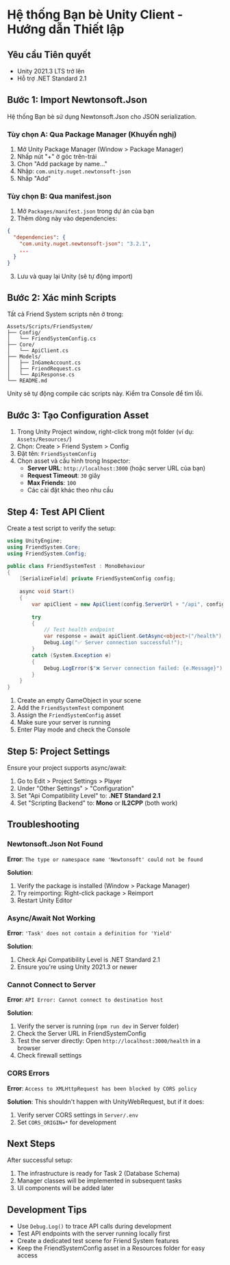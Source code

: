 # Hệ thống Bạn bè Unity Client - Hướng dẫn Thiết lập

## Yêu cầu Tiên quyết

- Unity 2021.3 LTS trở lên
- Hỗ trợ .NET Standard 2.1

## Bước 1: Import Newtonsoft.Json

Hệ thống Bạn bè sử dụng Newtonsoft.Json cho JSON serialization.

### Tùy chọn A: Qua Package Manager (Khuyến nghị)

1. Mở Unity Package Manager (Window > Package Manager)
2. Nhấp nút "+" ở góc trên-trái
3. Chọn "Add package by name..."
4. Nhập: `com.unity.nuget.newtonsoft-json`
5. Nhấp "Add"

### Tùy chọn B: Qua manifest.json

1. Mở `Packages/manifest.json` trong dự án của bạn
2. Thêm dòng này vào dependencies:
```json
{
  "dependencies": {
    "com.unity.nuget.newtonsoft-json": "3.2.1",
    ...
  }
}
```
3. Lưu và quay lại Unity (sẽ tự động import)

## Bước 2: Xác minh Scripts

Tất cả Friend System scripts nên ở trong:
```
Assets/Scripts/FriendSystem/
├── Config/
│   └── FriendSystemConfig.cs
├── Core/
│   └── ApiClient.cs
├── Models/
│   ├── InGameAccount.cs
│   ├── FriendRequest.cs
│   └── ApiResponse.cs
└── README.md
```

Unity sẽ tự động compile các scripts này. Kiểm tra Console để tìm lỗi.

## Bước 3: Tạo Configuration Asset

1. Trong Unity Project window, right-click trong một folder (ví dụ: `Assets/Resources/`)
2. Chọn: Create > Friend System > Config
3. Đặt tên: `FriendSystemConfig`
4. Chọn asset và cấu hình trong Inspector:
   - **Server URL**: `http://localhost:3000` (hoặc server URL của bạn)
   - **Request Timeout**: `30` giây
   - **Max Friends**: `100`
   - Các cài đặt khác theo nhu cầu

## Step 4: Test API Client

Create a test script to verify the setup:

```csharp
using UnityEngine;
using FriendSystem.Core;
using FriendSystem.Config;

public class FriendSystemTest : MonoBehaviour
{
    [SerializeField] private FriendSystemConfig config;
    
    async void Start()
    {
        var apiClient = new ApiClient(config.ServerUrl + "/api", config.RequestTimeout);
        
        try
        {
            // Test health endpoint
            var response = await apiClient.GetAsync<object>("/health");
            Debug.Log("✅ Server connection successful!");
        }
        catch (System.Exception e)
        {
            Debug.LogError($"❌ Server connection failed: {e.Message}");
        }
    }
}
```

1. Create an empty GameObject in your scene
2. Add the `FriendSystemTest` component
3. Assign the `FriendSystemConfig` asset
4. Make sure your server is running
5. Enter Play mode and check the Console

## Step 5: Project Settings

Ensure your project supports async/await:

1. Go to Edit > Project Settings > Player
2. Under "Other Settings" > "Configuration"
3. Set "Api Compatibility Level" to: **.NET Standard 2.1**
4. Set "Scripting Backend" to: **Mono** or **IL2CPP** (both work)

## Troubleshooting

### Newtonsoft.Json Not Found

**Error**: `The type or namespace name 'Newtonsoft' could not be found`

**Solution**:
1. Verify the package is installed (Window > Package Manager)
2. Try reimporting: Right-click package > Reimport
3. Restart Unity Editor

### Async/Await Not Working

**Error**: `'Task' does not contain a definition for 'Yield'`

**Solution**:
1. Check Api Compatibility Level is .NET Standard 2.1
2. Ensure you're using Unity 2021.3 or newer

### Cannot Connect to Server

**Error**: `API Error: Cannot connect to destination host`

**Solution**:
1. Verify the server is running (`npm run dev` in Server folder)
2. Check the Server URL in FriendSystemConfig
3. Test the server directly: Open `http://localhost:3000/health` in a browser
4. Check firewall settings

### CORS Errors

**Error**: `Access to XMLHttpRequest has been blocked by CORS policy`

**Solution**:
This shouldn't happen with UnityWebRequest, but if it does:
1. Verify server CORS settings in `Server/.env`
2. Set `CORS_ORIGIN=*` for development

## Next Steps

After successful setup:
1. The infrastructure is ready for Task 2 (Database Schema)
2. Manager classes will be implemented in subsequent tasks
3. UI components will be added later

## Development Tips

- Use `Debug.Log()` to trace API calls during development
- Test API endpoints with the server running locally first
- Create a dedicated test scene for Friend System features
- Keep the FriendSystemConfig asset in a Resources folder for easy access
